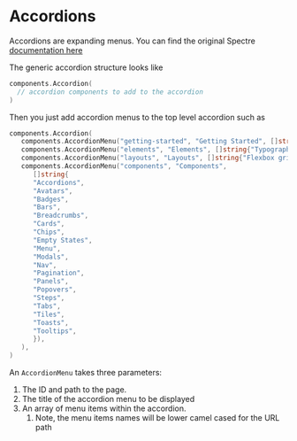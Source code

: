 # Accordions

Accordions are expanding menus. You can find the original Spectre [documentation here](https://picturepan2.github.io/spectre/components/accordions.html)

The generic accordion structure looks like

```go
components.Accordion(
  // accordion components to add to the accordion
)
```

Then you just add accordion menus to the top level accordion such as

```go
components.Accordion(
   components.AccordionMenu("getting-started", "Getting Started", []string{"Installation", "Custom Version", "Browser-Support"}),
   components.AccordionMenu("elements", "Elements", []string{"Typography", "Tables", "Buttons", "Forms", "Icons.css", "Labels", "Code", "Media"}),
   components.AccordionMenu("layouts", "Layouts", []string{"Flexbox grid", "Responsive", "Hero", "Navbar"}),
   components.AccordionMenu("components", "Components",
      []string{
      "Accordions",
      "Avatars",
      "Badges",
      "Bars",
      "Breadcrumbs",
      "Cards",
      "Chips",
      "Empty States",
      "Menu",
      "Modals",
      "Nav",
      "Pagination",
      "Panels",
      "Popovers",
      "Steps",
      "Tabs",
      "Tiles",
      "Toasts",
      "Tooltips",
      }),
   ),
)
```

An `AccordionMenu` takes three parameters:

1. The ID and path to the page.
2. The title of the accordion menu to be displayed
3. An array of menu items within the accordion.
   1. Note, the menu items names will be lower camel cased for the URL path
